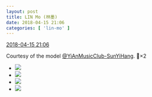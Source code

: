 ```yaml
---
layout: post
title: LIN Mo (林墨)
date: 2018-04-15 21:06
categories: [ 'lin-mo' ]
---
```


<div class="weibo-info">
  <a href="https://weibo.com/6108312042/Gcf0dp2uB">2018-04-15 21:06</a>
</div>

Courtesy of the model [@YiAnMusicClub-SunYiHang](https://weibo.com/u/6108316220). :clap:×2

<!-- more -->

<ul class="weibo-pic-list-2">
  <li class="weibo-pic">
    <a href="http://wx4.sinaimg.cn/mw690/006FnQZYgy1fqdn9kovofj31dc0wwnpd.jpg"><img src="http://wx4.sinaimg.cn/thumb150/006FnQZYgy1fqdn9kovofj31dc0wwnpd.jpg"/></a>
  </li>
  <li class="weibo-pic">
    <a href="http://wx2.sinaimg.cn/mw690/006FnQZYgy1fqdn9m5vo8j31dc0ww4pe.jpg"><img src="http://wx2.sinaimg.cn/thumb150/006FnQZYgy1fqdn9m5vo8j31dc0ww4pe.jpg"/></a>
  </li>
  <li class="weibo-pic">
    <a href="http://wx3.sinaimg.cn/mw690/006FnQZYgy1fqdn9j3rptj31sg1sgkjl.jpg"><img src="http://wx3.sinaimg.cn/thumb150/006FnQZYgy1fqdn9j3rptj31sg1sgkjl.jpg"/></a>
  </li>
  <li class="weibo-pic">
    <a href="http://wx2.sinaimg.cn/mw690/006FnQZYgy1fqdn9nosmxj31sg1sg7wh.jpg"><img src="http://wx2.sinaimg.cn/thumb150/006FnQZYgy1fqdn9nosmxj31sg1sg7wh.jpg"/></a>
  </li>
</ul>
